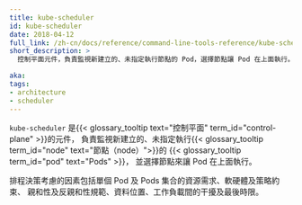 ```yaml
---
title: kube-scheduler
id: kube-scheduler
date: 2018-04-12
full_link: /zh-cn/docs/reference/command-line-tools-reference/kube-scheduler/
short_description: >
  控制平面元件，負責監視新建立的、未指定執行節點的 Pod，選擇節點讓 Pod 在上面執行。

aka: 
tags:
- architecture
- scheduler
---
```


<!--
---
title: kube-scheduler
id: kube-scheduler
date: 2018-04-12
full_link: /docs/reference/command-line-tools-reference/kube-scheduler/
short_description: >
  Control plane component that watches for newly created pods with no assigned node, and selects a node for them to run on.

aka: 
tags:
- architecture
---
-->

<!--
Control plane component that watches for newly created
{{< glossary_tooltip term_id="pod" text="Pods" >}} with no assigned
{{< glossary_tooltip term_id="node" text="node">}}, and selects a node for them
to run on.-->

  `kube-scheduler` 是{{< glossary_tooltip text="控制平面" term_id="control-plane" >}}的元件，
  負責監視新建立的、未指定執行{{< glossary_tooltip term_id="node" text="節點（node）">}}的 {{< glossary_tooltip term_id="pod" text="Pods" >}}，
  並選擇節點來讓 Pod 在上面執行。

<!--more--> 

<!--
Factors taken into account for scheduling decisions include individual and collective resource requirements,  hardware/software/policy constraints, affinity and anti-affinity specifications, data locality, inter-workload interference and deadlines.
-->

排程決策考慮的因素包括單個 Pod 及 Pods 集合的資源需求、軟硬體及策略約束、
親和性及反親和性規範、資料位置、工作負載間的干擾及最後時限。
